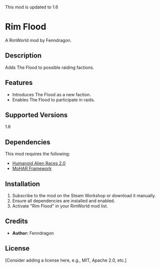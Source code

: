 This mod is updated to 1.6

# Rim Flood

A RimWorld mod by Fenndragon.

## Description
Adds The Flood to possible raiding factions.

## Features
*   Introduces The Flood as a new faction.
*   Enables The Flood to participate in raids.

## Supported Versions
1.6

## Dependencies
This mod requires the following:
*   [Humanoid Alien Races 2.0](https://steamcommunity.com/sharedfiles/filedetails/?iwd=839005762)
*   [MoHAR Framework](https://steamcommunity.com/sharedfiles/filedetails/?id=2057001924)

## Installation
1.  Subscribe to the mod on the Steam Workshop or download it manually.
2.  Ensure all dependencies are installed and enabled.
3.  Activate "Rim Flood" in your RimWorld mod list.

## Credits
*   **Author:** Fenndragon

## License
[Consider adding a license here, e.g., MIT, Apache 2.0, etc.]